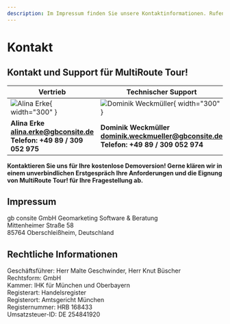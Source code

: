 ```yaml
---
description: Im Impressum finden Sie unsere Kontaktinformationen. Rufen Sie uns an oder schreiben Sie uns gerne eine Mail.
---
```


# Kontakt

## Kontakt und Support für MultiRoute Tour!

|Vertrieb|Technischer Support|
|---|---|
| ![Alina Erke](https://gbconsite.de/wp-content/uploads/2019/10/alina-erke-gb-consite.jpg){ width="300" } | ![Dominik Weckmüller](https://gbconsite.de/wp-content/uploads/2021/09/Dominik-Weckmueller-2.png){ width="300" } |
|**Alina Erke<br>[alina.erke@gbconsite.de](mailto:alina.erke@gbconsite.de)<br>Telefon: +49 89 / 309 052 975**|**Dominik Weckmüller<br>[dominik.weckmueller@gbconsite.de](mailto:dominik.weckmueller@gbconsite.de)<br>Telefon: +49 89 / 309 052 974**|


**Kontaktieren Sie uns für Ihre kostenlose Demoversion! 
Gerne klären wir in einem unverbindlichen Erstgespräch Ihre Anforderungen und die Eignung von MultiRoute Tour! für Ihre Fragestellung ab.**

## Impressum
gb consite GmbH Geomarketing Software & Beratung<br>
Mittenheimer Straße 58<br>
85764 Oberschleißheim, Deutschland<br>

## Rechtliche Informationen
Geschäftsführer: Herr Malte Geschwinder, Herr Knut Büscher<br>
Rechtsform: GmbH<br>
Kammer: IHK für München und Oberbayern<br>
Registerart: Handelsregister<br>
Registerort: Amtsgericht München<br>
Registernummer: HRB 168433<br>
Umsatzsteuer-ID: DE 254841920<br>
